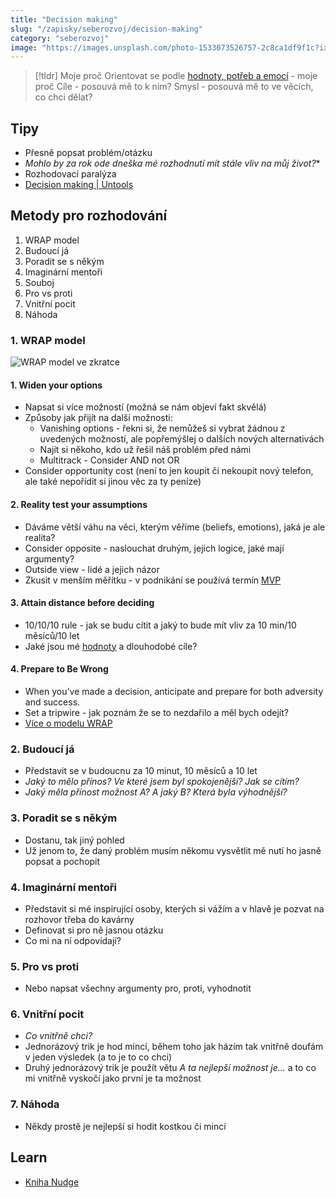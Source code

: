 ```yaml
---
title: "Decision making"
slug: "/zapisky/seberozvoj/decision-making"
category: "seberozvoj"
image: "https://images.unsplash.com/photo-1533073526757-2c8ca1df9f1c?ixlib=rb-1.2.1&ixid=MnwxMjA3fDB8MHxwaG90by1wYWdlfHx8fGVufDB8fHx8&auto=format&fit=crop&w=1170&q=80"
---
```


> [!tldr] Moje proč
> Orientovat se podle [hodnoty, potřeb a emocí](../Sebereflexe/Hodnoty,%20potřeby%20a%20emoce.md) - moje proč
> Cíle - posouvá mě to k nim?
> Smysl - posouvá mě to ve věcích, co chci dělat?

## Tipy
- Přesně popsat problém/otázku
- *Mohlo by za rok ode dneška mé rozhodnutí mít stále vliv na můj život?**
- Rozhodovací paralýza
- [Decision making | Untools](https://untools.co/decision-making)
## Metody pro rozhodování
1. WRAP model
2. Budoucí já
3. Poradit se s někým
4. Imaginární mentoři
5. Souboj
6. Pro vs proti
7. Vnitřní pocit
8. Náhoda
### 1. WRAP model
![WRAP model ve zkratce](../@Assets/Seberozvoj/Decision_making/WRAP_model.png)
#### 1. Widen your options
- Napsat si více možností (možná se nám objeví fakt skvělá)
- Způsoby jak přijít na další možnosti:
	- Vanishing options - řekni si, že nemůžeš si vybrat žádnou z uvedených možností, ale popřemýšlej o dalších nových alternativách
	- Najít si někoho, kdo už řešil náš problém před námi
	- Multitrack - Consider AND not OR
- Consider opportunity cost (není to jen koupit či nekoupit nový telefon, ale také nepořídit si jinou věc za ty peníze)
#### 2. Reality test your assumptions
- Dáváme větší váhu na věci, kterým věříme (beliefs, emotions), jaká je ale realita?
- Consider opposite - naslouchat druhým, jejich logice, jaké mají argumenty?
- Outside view  - lidé a jejich názor
- Zkusit v menším měřítku - v podnikání se používá termín  [MVP](../Podnikání/Výroba%20řešení%20(prototyp,%20MVP...)/MVP.md)
#### 3. Attain distance before deciding
- 10/10/10 rule  - jak se budu cítit a jaký to bude mít vliv za 10 min/10 měsíců/10 let
- Jaké jsou mé [hodnoty](../Sebereflexe/Hodnoty,%20potřeby%20a%20emoce.md) a dlouhodobé cíle?
#### 4. Prepare to Be Wrong
- When you’ve made a decision, anticipate and prepare for both adversity and success. 
- Set a tripwire - jak poznám že se to nezdařilo a měl bych odejít? 
- [Více o modelu WRAP](https://psychcentral.com/blog/emotionally-sensitive/2013/04/the-wrap-model-for-decision-making#1)
### 2. Budoucí já
- Představit se v budoucnu za 10 minut, 10 měsíců a 10 let
- *Jaký to mělo přínos? Ve které jsem byl spokojenější? Jak se cítím?*
- *Jaký měla přínost možnost A? A jaký B? Která byla výhodnější?*
### 3. Poradit se s někým
- Dostanu, tak jiný pohled
- Už jenom to, že daný problém musím někomu vysvětlit mě nutí ho jasně popsat a pochopit
### 4. Imaginární mentoři
- Představit si mé inspirující osoby, kterých si vážím a v hlavě je pozvat na rozhovor třeba do kavárny
- Definovat si pro ně jasnou otázku
- Co mi na ní odpovídají?
### 5. Pro vs proti
- Nebo napsat všechny argumenty pro, proti, vyhodnotit
### 6. Vnitřní pocit
- *Co vnitřně chci?*
- Jednorázový trik je hod mincí, během toho jak házím tak vnitřně doufám v jeden výsledek (a to je to co chci)
- Druhý jednorázový trik je použít větu *A ta nejlepší možnost je…* a to co mi vnitřně vyskočí jako první je ta možnost
### 7. Náhoda
- Někdy prostě je nejlepší si hodit kostkou či mincí
## Learn
- [Kniha Nudge](../../Knihy.md##Nudge)